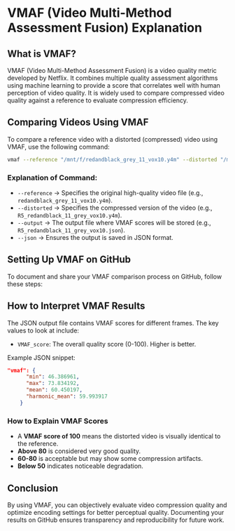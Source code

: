 # VMAF (Video Multi-Method Assessment Fusion) Explanation

## What is VMAF?
VMAF (Video Multi-Method Assessment Fusion) is a video quality metric developed by Netflix. It combines multiple quality assessment algorithms using machine learning to provide a score that correlates well with human perception of video quality. It is widely used to compare compressed video quality against a reference to evaluate compression efficiency.

## Comparing Videos Using VMAF
To compare a reference video with a distorted (compressed) video using VMAF, use the following command:

```sh
vmaf --reference "/mnt/f/redandblack_grey_11_vox10.y4m" --distorted "/mnt/f/R5_redandblack_11_grey_vox10.y4m" --output "/mnt/f/R5_redandblack_11_grey_vox10.json" --json
```

### Explanation of Command:
- `--reference` → Specifies the original high-quality video file (e.g., `redandblack_grey_11_vox10.y4m`).
- `--distorted` → Specifies the compressed version of the video (e.g., `R5_redandblack_11_grey_vox10.y4m`).
- `--output` → The output file where VMAF scores will be stored (e.g., `R5_redandblack_11_grey_vox10.json`).
- `--json` → Ensures the output is saved in JSON format.

## Setting Up VMAF on GitHub
To document and share your VMAF comparison process on GitHub, follow these steps:

## How to Interpret VMAF Results
The JSON output file contains VMAF scores for different frames. The key values to look at include:
- `VMAF_score`: The overall quality score (0-100). Higher is better.

Example JSON snippet:
```json
"vmaf": {
      "min": 46.386961,
      "max": 73.834192,
      "mean": 60.450197,
      "harmonic_mean": 59.993917
    }
```

### How to Explain VMAF Scores
- A **VMAF score of 100** means the distorted video is visually identical to the reference.
- **Above 80** is considered very good quality.
- **60-80** is acceptable but may show some compression artifacts.
- **Below 50** indicates noticeable degradation.

## Conclusion
By using VMAF, you can objectively evaluate video compression quality and optimize encoding settings for better perceptual quality. Documenting your results on GitHub ensures transparency and reproducibility for future work.

